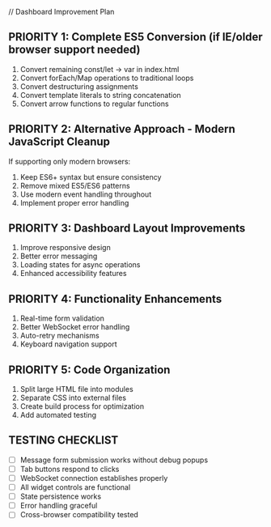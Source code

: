 // Dashboard Improvement Plan

## PRIORITY 1: Complete ES5 Conversion (if IE/older browser support needed)

1. Convert remaining const/let → var in index.html
2. Convert forEach/Map operations to traditional loops
3. Convert destructuring assignments
4. Convert template literals to string concatenation
5. Convert arrow functions to regular functions

## PRIORITY 2: Alternative Approach - Modern JavaScript Cleanup

If supporting only modern browsers:
1. Keep ES6+ syntax but ensure consistency
2. Remove mixed ES5/ES6 patterns
3. Use modern event handling throughout
4. Implement proper error handling

## PRIORITY 3: Dashboard Layout Improvements

1. Improve responsive design
2. Better error messaging
3. Loading states for async operations
4. Enhanced accessibility features

## PRIORITY 4: Functionality Enhancements

1. Real-time form validation
2. Better WebSocket error handling
3. Auto-retry mechanisms
4. Keyboard navigation support

## PRIORITY 5: Code Organization

1. Split large HTML file into modules
2. Separate CSS into external files
3. Create build process for optimization
4. Add automated testing

## TESTING CHECKLIST

- [ ] Message form submission works without debug popups
- [ ] Tab buttons respond to clicks
- [ ] WebSocket connection establishes properly
- [ ] All widget controls are functional
- [ ] State persistence works
- [ ] Error handling graceful
- [ ] Cross-browser compatibility tested